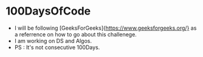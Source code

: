 # 100DaysOfCode

- I will be following [GeeksForGeeks]{https://www.geeksforgeeks.org/} as a referrence on how to go about this challenege.
- I am working on DS and Algos.
- PS : It's not consecutive 100Days.
